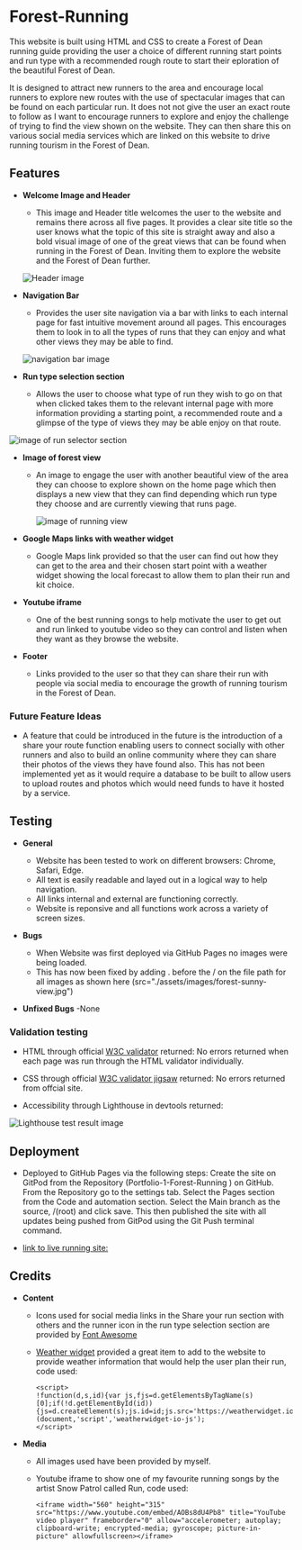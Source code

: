 # Forest-Running

This website is built using HTML and CSS to create a Forest of Dean running guide providing the user a choice of different running start points and run type with a recommended rough route to start their eploration of the beautiful Forest of Dean.

It is designed to attract new runners to the area and encourage local runners to explore new routes with the use of spectacular images that can be found on each particular run. It does not not give the user an exact route to follow as I want to encourage runners to explore and enjoy the challenge of trying to find the view shown on the website. They can then share this on various social media services which are linked on this website to drive running tourism in the Forest of Dean.

## Features

- __Welcome Image and Header__

  - This image and Header title welcomes the user to the website and remains there across all five pages. It provides a clear site title so the user knows what the topic of this site is straight away and also a bold visual image of one of the great views that can be found when running in the Forest of Dean. Inviting them to explore the website and the Forest of Dean further.
        
  ![Header image](https://github.com/TheRealBond/Portfolio-1-Forest-Running/blob/main/assets/images/header.png?raw=true)

- __Navigation Bar__ 
    
  - Provides the user site navigation via a bar with links to each internal page for fast intuitive movement around all pages. This encourages them to look in to all the types of runs that they can enjoy and what other views they may be able to find.
        
   ![navigation bar image](https://github.com/TheRealBond/Portfolio-1-Forest-Running/blob/main/assets/images/navigationbar.png?raw=true)

- __Run type selection section__
    
  - Allows the user to choose what type of run they wish to go on that when clicked takes them to the relevant internal page with more information providing a starting point, a recommended route and a glimpse of the type of views they may be able enjoy on that route.
        
 ![image of run selector section](https://github.com/TheRealBond/Portfolio-1-Forest-Running/blob/main/assets/images/run-selector.png?raw=true)

- __Image of forest view__
        
  - An image to engage the user with another beautiful view of the area they can choose to explore shown on the home page which then displays a new view that they can find depending which run type they choose and are currently viewing that runs page.

    ![image of running view](https://github.com/TheRealBond/Portfolio-1-Forest-Running/blob/main/assets/images/running-view-feature.png?raw=true)

- __Google Maps links with weather widget__

  - Google Maps link provided so that the user can find out how they can get to the area and their chosen start point with a weather widget showing the local forecast to allow them to plan their run and kit choice.
        
- __Youtube iframe__

  - One of the best running songs to help motivate the user to get out and run linked to youtube video so they can control and listen when they want as they browse the website.

- __Footer__

  - Links provided to the user so that they can share their run with people via social media to encourage the growth of running tourism in the Forest of Dean. 

### Future Feature Ideas

  - A feature that could be introduced in the future is the introduction of a share your route function enabling users to connect socially with other runners and also to build an online community where they can share their photos of the views they have found also. This has not been implemented yet as it would require a database to be built to allow users to upload routes and photos which would need funds to have it hosted by a service.


## Testing

- __General__

  - Website has been tested to work on different browsers: Chrome, Safari, Edge.
  - All text is easily readable and layed out in a logical way to help navigation.
  - All links internal and external are functioning correctly.
  - Website is reponsive and all functions work across a variety of screen sizes.

- __Bugs__

  - When Website was first deployed via GitHub Pages no images were being loaded.
  - This has now been fixed by adding . before the / on the file path for all images as shown here (src="./assets/images/forest-sunny-view.jpg")

- __Unfixed Bugs__
  -None

### Validation testing

  - HTML through official [W3C validator](https://validator.w3.org/) returned: No errors returned when each page was run through the HTML validator individually.

  - CSS through official [W3C validator jigsaw](https://jigsaw.w3.org/css-validator/) returned: No errors returned from offcial site.

  - Accessibility through Lighthouse in devtools returned:
    
 ![Lighthouse test result image](https://github.com/TheRealBond/Portfolio-1-Forest-Running/blob/main/assets/images/lighthouse-test-result.png?raw=true)

## Deployment

  - Deployed to GitHub Pages via the following steps:
        Create the site on GitPod from the Repository (Portfolio-1-Forest-Running
        ) on GitHub. From the Repository go to the settings tab. Select the Pages section from the Code and automation section. Select the Main branch as the source, /(root) and click save. This then published the site with all updates being pushed from GitPod using the Git Push terminal command.

  - [link to live running site:](https://therealbond.github.io/Portfolio-1-Forest-Running/)

## Credits 

- __Content__

  - Icons used for social media links in the Share your run section with others and the runner icon in the run type selection section are provided by [Font Awesome](https://fontawesome.com/)

  - [Weather widget](https://weatherwidget.io/) provided a great item to add to the website to provide weather information that would help the user plan their run, code used: 
    ``` <a class="weatherwidget-io" href="https://forecast7.com/en/51d79n2d62/coleford/" data-label_1="COLEFORD" data-label_2="WEATHER" data-theme="original" >COLEFORD WEATHER</a>
    <script>
    !function(d,s,id){var js,fjs=d.getElementsByTagName(s)[0];if(!d.getElementById(id)){js=d.createElement(s);js.id=id;js.src='https://weatherwidget.io/js/widget.min.js';fjs.parentNode.insertBefore(js,fjs);}}(document,'script','weatherwidget-io-js');
    </script>
    ```

- __Media__

  - All images used have been provided by myself.

  - Youtube iframe to show one of my favourite running songs by the artist Snow Patrol called Run, code used:
    ```
    <iframe width="560" height="315" src="https://www.youtube.com/embed/AOBs8dU4Pb8" title="YouTube video player" frameborder="0" allow="accelerometer; autoplay; clipboard-write; encrypted-media; gyroscope; picture-in-picture" allowfullscreen></iframe>
    ```

